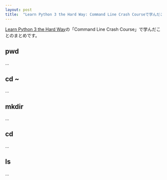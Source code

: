```yaml
---
layout: post
title:  "Learn Python 3 the Hard Way: Command Line Crash Courseで学んだこと"
---
```


[Learn Python 3 the Hard Way](https://learnpythonthehardway.org/)の「Command Line Crash Course」で学んだことのまとめです。

## pwd

...

## cd ~

...

## mkdir

...

## cd

...

## ls

...